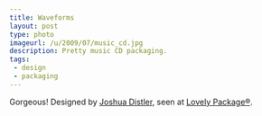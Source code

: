 ```yaml
---
title: Waveforms
layout: post
type: photo
imageurl: /u/2009/07/music_cd.jpg
description: Pretty music CD packaging.
tags:
 - design
 - packaging
---
```

Gorgeous! Designed by [Joshua Distler](http://www.joshuadistler.com/), seen at [Lovely Package&reg;](http://lovelypackage.com/music-cd-labeling-system/).
